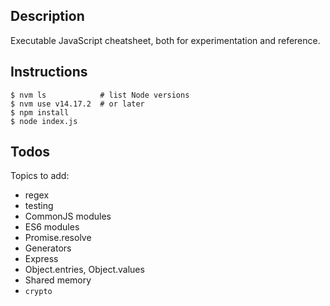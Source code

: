 ## Description

Executable JavaScript cheatsheet, both for experimentation and reference.

## Instructions

```
$ nvm ls            # list Node versions
$ nvm use v14.17.2  # or later
$ npm install
$ node index.js
```

## Todos

Topics to add:

* regex
* testing
* CommonJS modules
* ES6 modules
* Promise.resolve
* Generators
* Express
* Object.entries, Object.values
* Shared memory
* `crypto`
